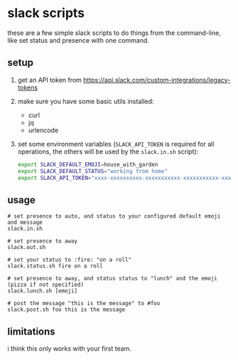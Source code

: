 # slack scripts

these are a few simple slack scripts to do things from the command-line, like set status and presence with
one command.

## setup
1. get an API token from https://api.slack.com/custom-integrations/legacy-tokens

1. make sure you have some basic utils installed:

   * curl
   * jq
   * urlencode

1. set some environment variables (`SLACK_API_TOKEN` is required for all operations, the others will be used
   by the `slack.in.sh` script):

   ```sh
   export SLACK_DEFAULT_EMOJI=house_with_garden
   export SLACK_DEFAULT_STATUS="working from home"
   export SLACK_API_TOKEN="xxxx-xxxxxxxxxx-xxxxxxxxxxx-xxxxxxxxxxx-xxxxxxxxxx"
   ```

## usage

```
# set presence to auto, and status to your configured default emoji and message
slack.in.sh

# set presence to away
slack.out.sh

# set your status to :fire: "on a roll"
slack.status.sh fire on a roll

# set presence to away, and status status to "lunch" and the emoji (pizza if not specified)
slack.lunch.sh [emoji]

# post the message "this is the message" to #foo
slack.post.sh foo this is the message
```

## limitations

i think this only works with your first team.
